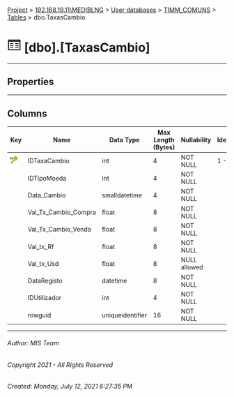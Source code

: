 #### 

[Project](../../../../index.md) > [192.168.19.11\\MEDIBLNG](../../../index.md) > [User databases](../../index.md) > [TIMM_COMUNS](../index.md) > [Tables](Tables.md) > dbo.TaxasCambio

# ![Tables](../../../../Images/Table32.png) [dbo].[TaxasCambio]

---

## <a name="#properties"></a>Properties



---

## <a name="#columns"></a>Columns

| Key | Name | Data Type | Max Length (Bytes) | Nullability | Identity | Identity Replication |
|---|---|---|---|---|---|---|
| [![Primary Key PK_TAXAS_CAMBIO: IDTaxaCambio](../../../../Images/pk.png)](#indexes) | IDTaxaCambio | int | 4 | NOT NULL | 1 - 1 | NO |
|  | IDTipoMoeda | int | 4 | NOT NULL |  |  |
|  | Data_Cambio | smalldatetime | 4 | NOT NULL |  |  |
|  | Val_Tx_Cambio_Compra | float | 8 | NOT NULL |  |  |
|  | Val_Tx_Cambio_Venda | float | 8 | NOT NULL |  |  |
|  | Val_tx_Rf | float | 8 | NOT NULL |  |  |
|  | Val_tx_Usd | float | 8 | NULL allowed |  |  |
|  | DataRegisto | datetime | 8 | NOT NULL |  |  |
|  | IDUtilizador | int | 4 | NOT NULL |  |  |
|  | rowguid | uniqueidentifier | 16 | NOT NULL |  |  |


---

###### Author:  MIS Team

###### Copyright 2021 - All Rights Reserved

###### Created: Monday, July 12, 2021 6:27:35 PM

